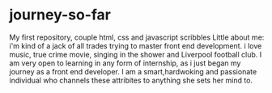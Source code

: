 # journey-so-far
My first repository, couple html, css and javascript scribbles
Little about me: i'm kind of a jack of all trades trying to master front end development. i love music, true crime movie, singing in the shower and Liverpool football club.
I am very open to learning in any form of internship, as i just began my journey as a front end developer. I am a smart,hardwoking and passionate individual who channels these attribites to anything she sets her mind to. 
